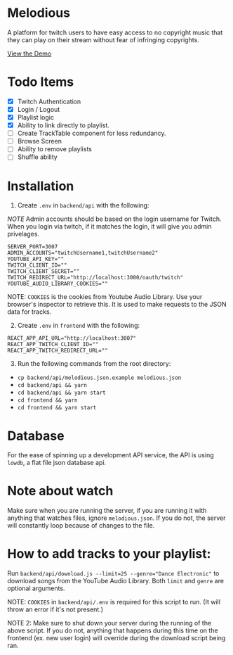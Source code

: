 # Melodious

A platform for twitch users to have easy access to no copyright music that they can play on their stream without fear of infringing copyrights.

[View the Demo](https://melodious.live)

# Todo Items

- [X] Twitch Authentication
- [X] Login / Logout
- [X] Playlist logic
- [X] Ability to link directly to playlist.
- [ ] Create TrackTable component for less redundancy.
- [ ] Browse Screen
- [ ] Ability to remove playlists
- [ ] Shuffle ability

# Installation

1. Create `.env` in `backend/api` with the following:

*NOTE* Admin accounts should be based on the login username for Twitch. When you login via twitch, if it matches the login, it will give you admin privelages.

```
SERVER_PORT=3007
ADMIN_ACCOUNTS="twitchUsername1,twitchUsername2"
YOUTUBE_API_KEY=""
TWITCH_CLIENT_ID=""
TWITCH_CLIENT_SECRET=""
TWITCH_REDIRECT_URL="http://localhost:3000/oauth/twitch"
YOUTUBE_AUDIO_LIBRARY_COOKIES=""
```

NOTE: `COOKIES` is the cookies from Youtube Audio Library. Use your browser's inspector to retrieve this. It is used to make requests to the JSON data for tracks.

2. Create `.env` in `frontend` with the following:

```
REACT_APP_API_URL="http://localhost:3007"
REACT_APP_TWITCH_CLIENT_ID=""
REACT_APP_TWITCH_REDIRECT_URL=""
```

3. Run the following commands from the root directory:

- `cp backend/api/melodious.json.example melodious.json`
- `cd backend/api && yarn`
- `cd backend/api && yarn start`
- `cd frontend && yarn`
- `cd frontend && yarn start`

# Database

For the ease of spinning up a development API service, the API is using `lowdb`, a flat file json database api.

# Note about watch

Make sure when you are running the server, if you are running it with anything that watches files, ignore `melodious.json`. If you do not, the server will constantly loop because of changes to the file.

# How to add tracks to your playlist:

Run `backend/api/download.js --limit=25 --genre="Dance Electronic"` to download songs from the YouTube Audio Library. Both `limit` and `genre` are optional arguments.

NOTE: `COOKIES` in `backend/api/.env` is required for this script to run. (It will throw an error if it's not present.)

NOTE 2: Make sure to shut down your server during the running of the above script. If you do not, anything that happens during this time on the frontend (ex. new user login) will override during the download script being ran.
